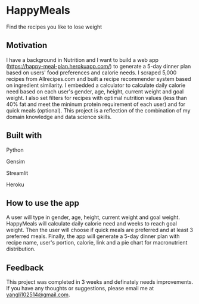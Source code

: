 # HappyMeals
Find the recipes you like to lose weight

## Motivation
I have a background in Nutrition and I want to build a web app (https://happy-meal-plan.herokuapp.com/) to generate a 5-day dinner plan based on users' food preferences and calorie needs. I scraped 5,000 recipes from Allrecipes.com and built a recipe recommender system based on ingredient similarity. I embedded a calculator to calculate daily calorie need based on each user's gender, age, height, current weight and goal weight. I also set filters for recipes with optimal nutrition values (less than 40% fat and meet the mininum protein requirement of each user) and for quick meals (optional). This project is a reflection of the combination of my domain knowledge and data science skills. 

## Built with
Python

Gensim

Streamlit

Heroku

## How to use the app
A user will type in gender, age, height, current weight and goal weight. HappyMeals will calculate daily calorie need and weeks to reach goal weight. Then the user will choose if quick meals are preferred and at least 3 preferred meals. Finally, the app will generate a 5-day dinner plan with recipe name, user's portion, calorie, link and a pie chart for macronutrient distribution.

## Feedback
This project was completed in 3 weeks and definately needs improvements. If you have any thoughts or suggestions, please email me at yangli102514@gmail.com.

